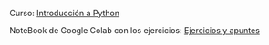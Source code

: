 Curso: <a href="https://omegaup.com/course/Curso-de-Python-FutureLabs/">Introducción a Python<a/>

NoteBook de Google Colab con los ejercicios: <a href="https://drive.google.com/file/d/1d64WiDHUIjNMgs-D2-cttuhVyAbTMEmj/view?usp=sharing" > Ejercicios y apuntes<a/>

